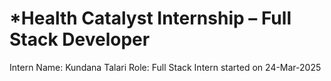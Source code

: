 # *Health Catalyst Internship – Full Stack Developer
Intern Name: Kundana Talari
Role: Full Stack Intern
started on 24-Mar-2025